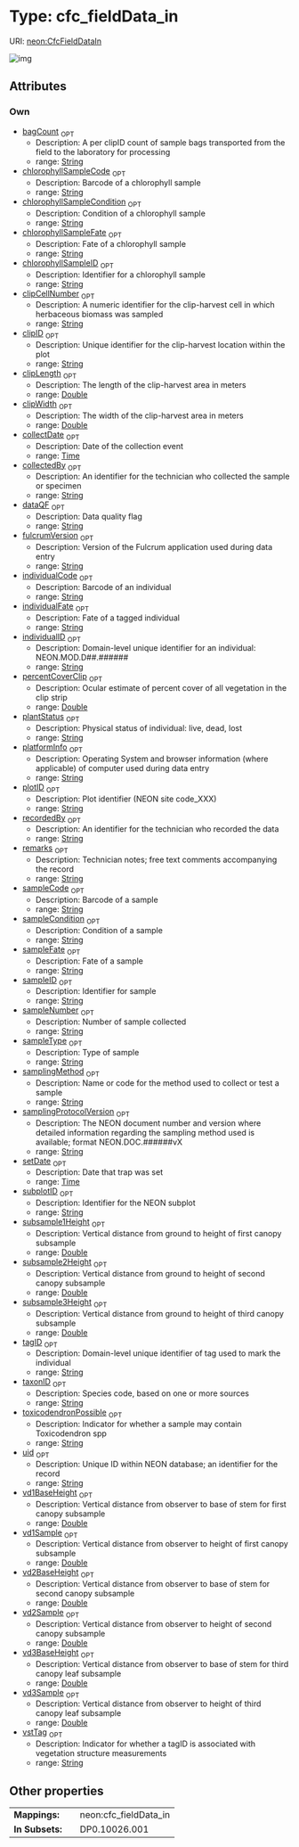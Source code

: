 
# Type: cfc_fieldData_in




URI: [neon:CfcFieldDataIn](https://data.neonscience.org/CfcFieldDataIn)


![img](http://yuml.me/diagram/nofunky;dir:TB/class/[CfcFieldDataIn&#124;uid:string%20%3F;plotID:string%20%3F;remarks:string%20%3F;taxonID:string%20%3F;tagID:string%20%3F;recordedBy:string%20%3F;individualID:string%20%3F;sampleID:string%20%3F;setDate:time%20%3F;collectDate:time%20%3F;sampleType:string%20%3F;plantStatus:string%20%3F;subplotID:string%20%3F;clipID:string%20%3F;bagCount:string%20%3F;clipCellNumber:string%20%3F;samplingProtocolVersion:string%20%3F;collectedBy:string%20%3F;sampleNumber:string%20%3F;sampleFate:string%20%3F;sampleCode:string%20%3F;dataQF:string%20%3F;sampleCondition:string%20%3F;fulcrumVersion:string%20%3F;platformInfo:string%20%3F;clipLength:double%20%3F;clipWidth:double%20%3F;samplingMethod:string%20%3F;individualCode:string%20%3F;individualFate:string%20%3F;vstTag:string%20%3F;chlorophyllSampleCode:string%20%3F;chlorophyllSampleFate:string%20%3F;chlorophyllSampleID:string%20%3F;percentCoverClip:double%20%3F;subsample1Height:double%20%3F;subsample2Height:double%20%3F;subsample3Height:double%20%3F;vd1BaseHeight:double%20%3F;vd1Sample:double%20%3F;vd2BaseHeight:double%20%3F;vd2Sample:double%20%3F;vd3BaseHeight:double%20%3F;vd3Sample:double%20%3F;toxicodendronPossible:string%20%3F;chlorophyllSampleCondition:string%20%3F])

## Attributes


### Own

 * [bagCount](bagCount.md)  <sub>OPT</sub>
    * Description: A per clipID count of sample bags transported from the field to the laboratory for processing
    * range: [String](types/String.md)
 * [chlorophyllSampleCode](chlorophyllSampleCode.md)  <sub>OPT</sub>
    * Description: Barcode of a chlorophyll sample
    * range: [String](types/String.md)
 * [chlorophyllSampleCondition](chlorophyllSampleCondition.md)  <sub>OPT</sub>
    * Description: Condition of a chlorophyll sample
    * range: [String](types/String.md)
 * [chlorophyllSampleFate](chlorophyllSampleFate.md)  <sub>OPT</sub>
    * Description: Fate of a chlorophyll sample
    * range: [String](types/String.md)
 * [chlorophyllSampleID](chlorophyllSampleID.md)  <sub>OPT</sub>
    * Description: Identifier for a chlorophyll sample
    * range: [String](types/String.md)
 * [clipCellNumber](clipCellNumber.md)  <sub>OPT</sub>
    * Description: A numeric identifier for the clip-harvest cell in which herbaceous biomass was sampled
    * range: [String](types/String.md)
 * [clipID](clipID.md)  <sub>OPT</sub>
    * Description: Unique identifier for the clip-harvest location within the plot
    * range: [String](types/String.md)
 * [clipLength](clipLength.md)  <sub>OPT</sub>
    * Description: The length of the clip-harvest area in meters
    * range: [Double](types/Double.md)
 * [clipWidth](clipWidth.md)  <sub>OPT</sub>
    * Description: The width of the clip-harvest area in meters
    * range: [Double](types/Double.md)
 * [collectDate](collectDate.md)  <sub>OPT</sub>
    * Description: Date of the collection event
    * range: [Time](types/Time.md)
 * [collectedBy](collectedBy.md)  <sub>OPT</sub>
    * Description: An identifier for the technician who collected the sample or specimen
    * range: [String](types/String.md)
 * [dataQF](dataQF.md)  <sub>OPT</sub>
    * Description: Data quality flag
    * range: [String](types/String.md)
 * [fulcrumVersion](fulcrumVersion.md)  <sub>OPT</sub>
    * Description: Version of the Fulcrum application used during data entry
    * range: [String](types/String.md)
 * [individualCode](individualCode.md)  <sub>OPT</sub>
    * Description: Barcode of an individual
    * range: [String](types/String.md)
 * [individualFate](individualFate.md)  <sub>OPT</sub>
    * Description: Fate of a tagged individual
    * range: [String](types/String.md)
 * [individualID](individualID.md)  <sub>OPT</sub>
    * Description: Domain-level unique identifier for an individual: NEON.MOD.D##.######
    * range: [String](types/String.md)
 * [percentCoverClip](percentCoverClip.md)  <sub>OPT</sub>
    * Description: Ocular estimate of percent cover of all vegetation in the clip strip
    * range: [Double](types/Double.md)
 * [plantStatus](plantStatus.md)  <sub>OPT</sub>
    * Description: Physical status of individual: live, dead, lost
    * range: [String](types/String.md)
 * [platformInfo](platformInfo.md)  <sub>OPT</sub>
    * Description: Operating System and browser information (where applicable) of computer used during data entry
    * range: [String](types/String.md)
 * [plotID](plotID.md)  <sub>OPT</sub>
    * Description: Plot identifier (NEON site code_XXX)
    * range: [String](types/String.md)
 * [recordedBy](recordedBy.md)  <sub>OPT</sub>
    * Description: An identifier for the technician who recorded the data
    * range: [String](types/String.md)
 * [remarks](remarks.md)  <sub>OPT</sub>
    * Description: Technician notes; free text comments accompanying the record
    * range: [String](types/String.md)
 * [sampleCode](sampleCode.md)  <sub>OPT</sub>
    * Description: Barcode of a sample
    * range: [String](types/String.md)
 * [sampleCondition](sampleCondition.md)  <sub>OPT</sub>
    * Description: Condition of a sample
    * range: [String](types/String.md)
 * [sampleFate](sampleFate.md)  <sub>OPT</sub>
    * Description: Fate of a sample
    * range: [String](types/String.md)
 * [sampleID](sampleID.md)  <sub>OPT</sub>
    * Description: Identifier for sample
    * range: [String](types/String.md)
 * [sampleNumber](sampleNumber.md)  <sub>OPT</sub>
    * Description: Number of sample collected
    * range: [String](types/String.md)
 * [sampleType](sampleType.md)  <sub>OPT</sub>
    * Description: Type of sample
    * range: [String](types/String.md)
 * [samplingMethod](samplingMethod.md)  <sub>OPT</sub>
    * Description: Name or code for the method used to collect or test a sample
    * range: [String](types/String.md)
 * [samplingProtocolVersion](samplingProtocolVersion.md)  <sub>OPT</sub>
    * Description: The NEON document number and version where detailed information regarding the sampling method used is available; format NEON.DOC.######vX
    * range: [String](types/String.md)
 * [setDate](setDate.md)  <sub>OPT</sub>
    * Description: Date that trap was set
    * range: [Time](types/Time.md)
 * [subplotID](subplotID.md)  <sub>OPT</sub>
    * Description: Identifier for the NEON subplot
    * range: [String](types/String.md)
 * [subsample1Height](subsample1Height.md)  <sub>OPT</sub>
    * Description: Vertical distance from ground to height of first canopy subsample
    * range: [Double](types/Double.md)
 * [subsample2Height](subsample2Height.md)  <sub>OPT</sub>
    * Description: Vertical distance from ground to height of second canopy subsample
    * range: [Double](types/Double.md)
 * [subsample3Height](subsample3Height.md)  <sub>OPT</sub>
    * Description: Vertical distance from ground to height of third canopy subsample
    * range: [Double](types/Double.md)
 * [tagID](tagID.md)  <sub>OPT</sub>
    * Description: Domain-level unique identifier of tag used to mark the individual
    * range: [String](types/String.md)
 * [taxonID](taxonID.md)  <sub>OPT</sub>
    * Description: Species code, based on one or more sources
    * range: [String](types/String.md)
 * [toxicodendronPossible](toxicodendronPossible.md)  <sub>OPT</sub>
    * Description: Indicator for whether a sample may contain Toxicodendron spp
    * range: [String](types/String.md)
 * [uid](uid.md)  <sub>OPT</sub>
    * Description: Unique ID within NEON database; an identifier for the record
    * range: [String](types/String.md)
 * [vd1BaseHeight](vd1BaseHeight.md)  <sub>OPT</sub>
    * Description: Vertical distance from observer to base of stem for first canopy subsample
    * range: [Double](types/Double.md)
 * [vd1Sample](vd1Sample.md)  <sub>OPT</sub>
    * Description: Vertical distance from observer to height of first canopy subsample
    * range: [Double](types/Double.md)
 * [vd2BaseHeight](vd2BaseHeight.md)  <sub>OPT</sub>
    * Description: Vertical distance from observer to base of stem for second canopy subsample
    * range: [Double](types/Double.md)
 * [vd2Sample](vd2Sample.md)  <sub>OPT</sub>
    * Description: Vertical distance from observer to height of second canopy subsample
    * range: [Double](types/Double.md)
 * [vd3BaseHeight](vd3BaseHeight.md)  <sub>OPT</sub>
    * Description: Vertical distance from observer to base of stem for third canopy leaf subsample
    * range: [Double](types/Double.md)
 * [vd3Sample](vd3Sample.md)  <sub>OPT</sub>
    * Description: Vertical distance from observer to height of third canopy leaf subsample
    * range: [Double](types/Double.md)
 * [vstTag](vstTag.md)  <sub>OPT</sub>
    * Description: Indicator for whether a tagID is associated with vegetation structure measurements
    * range: [String](types/String.md)

## Other properties

|  |  |  |
| --- | --- | --- |
| **Mappings:** | | neon:cfc_fieldData_in |
| **In Subsets:** | | DP0.10026.001 |

